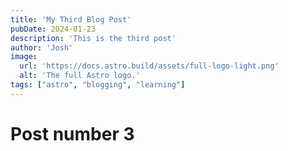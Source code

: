 ```yaml
---
title: 'My Third Blog Post'
pubDate: 2024-01-23
description: 'This is the third post'
author: 'Josh'
image: 
  url: 'https://docs.astro.build/assets/full-logo-light.png'
  alt: 'The full Astro logo.'
tags: ["astro", "blogging", "learning"]
---
```


# Post number 3